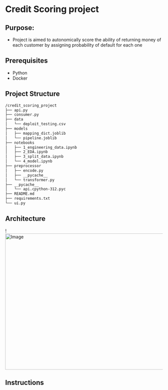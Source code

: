 # Credit Scoring project
## Purpose: 
 * Project is aimed to autonomically score the ability of returning money of each customer by assigning probability of default for each one
## Prerequisites
  * Python 
  * Docker
## Project Structure
```bash
/credit_scoring_project
├── api.py
├── consumer.py
├── data
│   └── deploit_testing.csv
├── models
│   ├── mapping_dict.joblib
│   └── pipeline.joblib
├── notebooks
│   ├── 1_engineering_data.ipynb
│   ├── 2_EDA.ipynb
│   ├── 3_split_data.ipynb
│   └── 4_model.ipynb
├── preprocessor
│   ├── encode.py
│   ├── __pycache__
│   └── transformer.py
├── __pycache__
│   └── api.cpython-312.pyc
├── README.md
├── requirements.txt
└── ui.py
```

## Architecture
!<img width="862" height="435" alt="Image" src="https://github.com/user-attachments/assets/449910b4-5a60-4093-943f-cde03a0719fc" />
## Instructions
